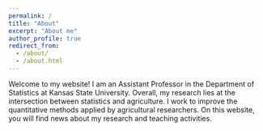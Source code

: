 ```yaml
---
permalink: /
title: "About"
excerpt: "About me"
author_profile: true
redirect_from: 
  - /about/
  - /about.html
---
```


Welcome to my website!
I am an Assistant Professor in the Department of Statistics at Kansas State University. 
Overall, my research lies at the intersection between statistics and agriculture. I work to improve the quantitative methods applied by agricultural researchers. 
On this website, you will find news about my research and teaching activities. 
